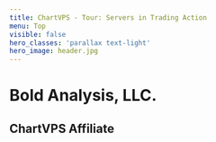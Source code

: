 ```yaml
---
title: ChartVPS - Tour: Servers in Trading Action
menu: Top
visible: false
hero_classes: 'parallax text-light'
hero_image: header.jpg
---
```


<div class="intro-wrapper">
  <div class="intro">
    <h1>Bold Analysis, LLC.</h1>
    <h2>ChartVPS Affiliate</h2>
</div>
</div>